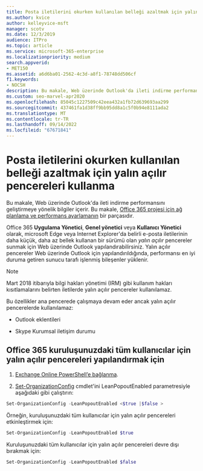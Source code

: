 ```yaml
---
title: Posta iletilerini okurken kullanılan belleği azaltmak için yalın açılır pencereleri kullanma
ms.author: kvice
author: kelleyvice-msft
manager: scotv
ms.date: 12/3/2019
audience: ITPro
ms.topic: article
ms.service: microsoft-365-enterprise
ms.localizationpriority: medium
search.appverid:
- MET150
ms.assetid: a6d6ba01-2562-4c3d-a8f1-78748dd506cf
f1.keywords:
- NOCSH
description: Bu makale, Web üzerinde Outlook'da ileti indirme performansını geliştirmek için yalın açılır pencereleri kullanmaya yönelik bilgiler içerir.
ms.custom: seo-marvel-apr2020
ms.openlocfilehash: 85045c1227509c42eea432a1fb72d639693aa299
ms.sourcegitcommit: 437461fa1d38ff9bb95dd8a1c5f0b94e8111ada2
ms.translationtype: MT
ms.contentlocale: tr-TR
ms.lasthandoff: 09/14/2022
ms.locfileid: "67671841"
---
```

# <a name="use-lean-popouts-to-reduce-memory-used-when-reading-mail-messages"></a>Posta iletilerini okurken kullanılan belleği azaltmak için yalın açılır pencereleri kullanma

Bu makale, Web üzerinde Outlook'da ileti indirme performansını geliştirmeye yönelik bilgiler içerir. Bu makale, [Office 365 projesi için ağ planlama ve performans ayarlamanın](./network-planning-and-performance.md) bir parçasıdır.
  
Office 365 **Uygulama Yönetici**, **Genel yönetici** veya **Kullanıcı Yönetici** olarak, microsoft Edge veya Internet Explorer'da belirli e-posta iletilerinin daha küçük, daha az bellek kullanan bir sürümü olan _yalın açılır_ pencereler sunmak için Web üzerinde Outlook yapılandırabilirsiniz. Yalın açılır pencereler Web üzerinde Outlook için yapılandırıldığında, performansı en iyi duruma getiren sunucu tarafı işlenmiş bileşenler yüklenir.
  
> [!NOTE]
> Mart 2018 itibarıyla bilgi hakları yönetimi (IRM) gibi kullanım hakları kısıtlamalarını belirten iletilerde yalın açılır pencereler kullanılamaz.
  
Bu özellikler ana pencerede çalışmaya devam eder ancak yalın açılır pencerelerde kullanılamaz:
  
- Outlook eklentileri
  
- Skype Kurumsal iletişim durumu
  
## <a name="to-configure-lean-popouts-for-all-users-within-your-office-365-organization"></a>Office 365 kuruluşunuzdaki tüm kullanıcılar için yalın açılır pencereleri yapılandırmak için
  
1. [Exchange Online PowerShell’e bağlanma](/powershell/exchange/connect-to-exchange-online-powershell).
  
2. [Set-OrganizationConfig](/powershell/module/exchange/set-organizationconfig) cmdlet'ini LeanPopoutEnabled parametresiyle aşağıdaki gibi çalıştırın:

  ```powershell
  Set-OrganizationConfig -LeanPopoutEnabled <$true |$false >
  ```

  Örneğin, kuruluşunuzdaki tüm kullanıcılar için yalın açılır pencereleri etkinleştirmek için:
  
  ```powershell
  Set-OrganizationConfig -LeanPopoutEnabled $true
  ```

  Kuruluşunuzdaki tüm kullanıcılar için yalın açılır pencereleri devre dışı bırakmak için:

  ```powershell
  Set-OrganizationConfig -LeanPopoutEnabled $false
  ```
